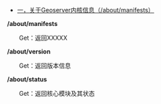 - [一，关于Geoserver内核信息（/about/manifests）](https://www.cnblogs.com/chenjq0717/p/12436984.html)

**/about/manifests**

　　Get：返回XXXXX

 **/about/version**

　　Get：返回版本信息

 **/about/status**

　　Get：返回核心模块及其状态

